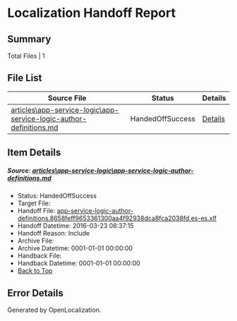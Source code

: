 # <a name='report-top'></a> Localization Handoff Report

## Summary
 Total Files | 1

## File List
 Source File | Status | Details 
 ----------- | ------ | ------- 
 [articles\app-service-logic\app-service-logic-author-definitions.md](https://github.com/OpenLocalizationTest/azuretest/blob/575b87a7280969d1707abf5b46ec4ed3b8fd9fa5/articles/app-service-logic/app-service-logic-author-definitions.md) | HandedOffSuccess | [Details](#e749b7701463a14e00e68056df1c35422c68ad2e3986)

## Item Details
##### <a name='e749b7701463a14e00e68056df1c35422c68ad2e3986'></a> Source: [articles\app-service-logic\app-service-logic-author-definitions.md](https://github.com/OpenLocalizationTest/azuretest/blob/575b87a7280969d1707abf5b46ec4ed3b8fd9fa5/articles/app-service-logic/app-service-logic-author-definitions.md)
* Status: HandedOffSuccess
* Target File: 
* Handoff File: [app-service-logic-author-definitions.8658feff9653361300aa4f92938dca8fca2038fd.es-es.xlf](https://github.com/OpenLocalizationTest/azuretest.handoff/blob/4a835594534d52079e92a8ad3e9018aaf8cc1c7e/ol-handoff/OpenLocalizationTestOrg/azure-content-eses-test/master/ht/app-service-logic-author-definitions.8658feff9653361300aa4f92938dca8fca2038fd.es-es.xlf)
* Handoff Datetime: 2016-03-23 08:37:15
* Handoff Reason: Include
* Archive File: 
* Archive Datetime: 0001-01-01 00:00:00
* Handback File: 
* Handback Datetime: 0001-01-01 00:00:00
* [Back to Top](#report-top)


## Error Details

Generated by OpenLocalization.
